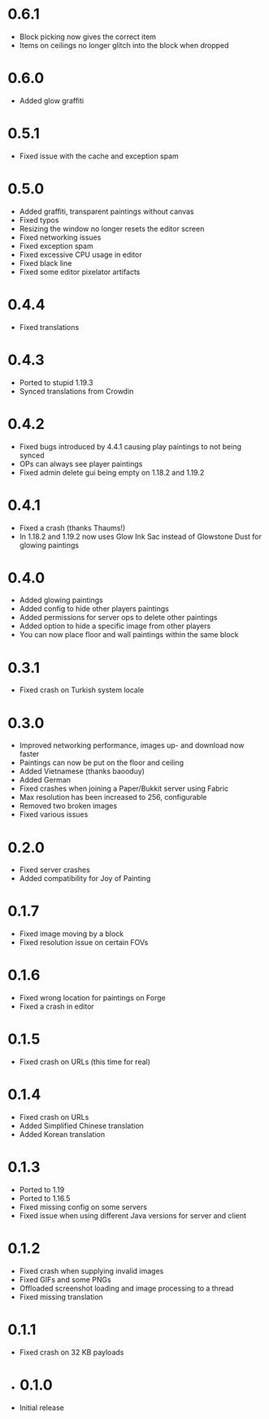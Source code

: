 # 0.6.1

* Block picking now gives the correct item
* Items on ceilings no longer glitch into the block when dropped

# 0.6.0

* Added glow graffiti

# 0.5.1

* Fixed issue with the cache and exception spam

# 0.5.0

* Added graffiti, transparent paintings without canvas
* Fixed typos
* Resizing the window no longer resets the editor screen
* Fixed networking issues
* Fixed exception spam
* Fixed excessive CPU usage in editor
* Fixed black line
* Fixed some editor pixelator artifacts

# 0.4.4

* Fixed translations

# 0.4.3

* Ported to stupid 1.19.3
* Synced translations from Crowdin

# 0.4.2

* Fixed bugs introduced by 4.4.1 causing play paintings to not being synced
* OPs can always see player paintings
* Fixed admin delete gui being empty on 1.18.2 and 1.19.2

# 0.4.1

* Fixed a crash (thanks Thaums!)
* In 1.18.2 and 1.19.2 now uses Glow Ink Sac instead of Glowstone Dust for glowing paintings

# 0.4.0

* Added glowing paintings
* Added config to hide other players paintings
* Added permissions for server ops to delete other paintings
* Added option to hide a specific image from other players
* You can now place floor and wall paintings within the same block

# 0.3.1

* Fixed crash on Turkish system locale

# 0.3.0

* Improved networking performance, images up- and download now faster
* Paintings can now be put on the floor and ceiling
* Added Vietnamese (thanks baooduy)
* Added German
* Fixed crashes when joining a Paper/Bukkit server using Fabric
* Max resolution has been increased to 256, configurable
* Removed two broken images
* Fixed various issues

# 0.2.0

* Fixed server crashes
* Added compatibility for Joy of Painting

# 0.1.7

* Fixed image moving by a block
* Fixed resolution issue on certain FOVs

# 0.1.6

* Fixed wrong location for paintings on Forge
* Fixed a crash in editor

# 0.1.5

* Fixed crash on URLs (this time for real)

# 0.1.4

* Fixed crash on URLs
* Added Simplified Chinese translation
* Added Korean translation

# 0.1.3

* Ported to 1.19
* Ported to 1.16.5
* Fixed missing config on some servers
* Fixed issue when using different Java versions for server and client

# 0.1.2

* Fixed crash when supplying invalid images
* Fixed GIFs and some PNGs
* Offloaded screenshot loading and image processing to a thread
* Fixed missing translation

# 0.1.1

* Fixed crash on 32 KB payloads

* # 0.1.0

* Initial release